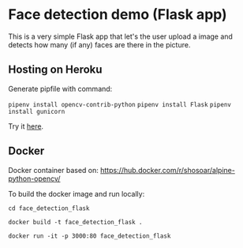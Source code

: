 # Face detection demo (Flask app)

This is a very simple Flask app that let's the user upload a image and detects how many (if any) faces are there in the picture.

## Hosting on Heroku

Generate pipfile with command:

`pipenv install opencv-contrib-python`
`pipenv install Flask`
`pipenv install gunicorn`

Try it [here](https://face-detection-flask.herokuapp.com/).



## Docker

Docker container based on: https://hub.docker.com/r/shosoar/alpine-python-opencv/

To build the docker image and run locally:

`cd face_detection_flask`

`docker build -t face_detection_flask .`

`docker run -it -p 3000:80 face_detection_flask`
